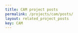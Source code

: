 ```yaml
---
title: CAM project posts
permalink: /projects/cam/posts/
layout: related_project_posts
key: CAM
---
```

